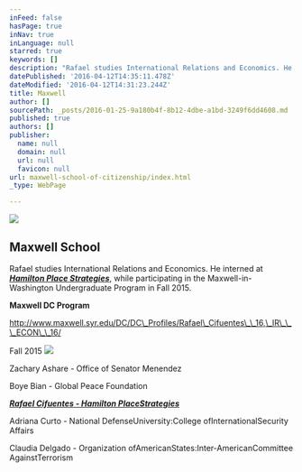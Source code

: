 ```yaml
---
inFeed: false
hasPage: true
inNav: true
inLanguage: null
starred: true
keywords: []
description: "Rafael studies International Relations and Economics. He interned at Hamilton Place Strategies, \_ while participating in the Maxwell-in-Washington Undergraduate Program in Fall 2015."
datePublished: '2016-04-12T14:35:11.478Z'
dateModified: '2016-04-12T14:31:23.244Z'
title: Maxwell
author: []
sourcePath: _posts/2016-01-25-9a180b4f-8b12-4dbe-a1bd-3249f6dd4608.md
published: true
authors: []
publisher:
  name: null
  domain: null
  url: null
  favicon: null
url: maxwell-school-of-citizenship/index.html
_type: WebPage

---
```

![](https://s3-us-west-2.amazonaws.com/the-grid-img/p/e65066f4c8f61fea5fa59eb263ea74e1c5252362.jpg)

## Maxwell School 

Rafael studies International Relations and Economics. He interned at [_**Hamilton Place Strategies**_][0],   while participating in the Maxwell-in-Washington Undergraduate Program in Fall 2015\.

**Maxwell DC Program**

http://www.maxwell.syr.edu/DC/DC\_Profiles/Rafael\_Cifuentes\_\_16,\_IR\_\_\_ECON\_\_16/

Fall 2015 ![](https://s3-us-west-2.amazonaws.com/the-grid-img/p/cff2aad057740fc3ba1f6acab001b6154b67e859.jpg)

Zachary Ashare - Office of Senator Menendez

Boye Bian - Global Peace Foundation

**_[Rafael Cifuentes - Hamilton PlaceStrategies][0]_**

Adriana Curto - National DefenseUniversity:College ofInternationalSecurity Affairs

Claudia Delgado - Organization ofAmericanStates:Inter-AmericanCommittee AgainstTerrorism

[0]: https://thegrid.ai/rcgliv/hamilton-place/